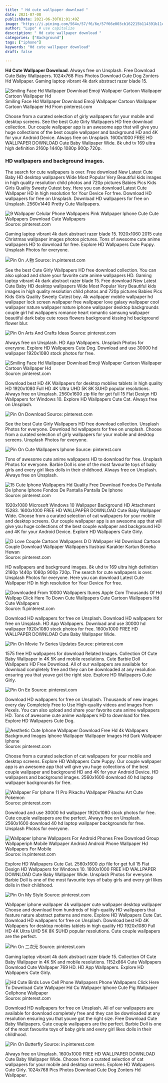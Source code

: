 ```yaml
---
title: " Hd cute wallpaper download "
date: 2021-07-08
publishDate: 2021-06-30T01:01:49Z
image: "https://i.pinimg.com/564x/57/f6/6e/57f66e003cb162215b114391b11cdb55.jpg"
author: "Lupo" # use capitalize
description: " Hd cute wallpaper download "
categories: ["Background"]
tags: ["iphone"]
keywords: "Hd cute wallpaper download"
draft: false

---
```



**Hd Cute Wallpaper Download**. Always free on Unsplash. Free Download Cute Baby Wallpapers. 1024x768 Pics Photos Download Cute Dog Zonters Hd Wallpaper. Gaming laptop vibrant 4k dark abstract razer blade 15.

![Smiling Face Hd Wallpaper Download Emoji Wallpaper Cartoon Wallpaper Cartoon Wallpaper Hd](https://i.pinimg.com/originals/87/fc/5e/87fc5ea45978afa8fd7d6c0c648a72be.jpg "Smiling Face Hd Wallpaper Download Emoji Wallpaper Cartoon Wallpaper Cartoon Wallpaper Hd")
Smiling Face Hd Wallpaper Download Emoji Wallpaper Cartoon Wallpaper Cartoon Wallpaper Hd From pinterest.com


Choose from a curated selection of girly wallpapers for your mobile and desktop screens. See the best Cute Girly Wallpapers HD free download collection. Our couple wallpaper app is an awesome app that will give you huge collections of the best couple wallpaper and background HD and 4K for your Android Device. Always free on Unsplash. 1600x1000 FREE HD WALLPAPER DOWNLOAD Cute Baby Wallpaper Wide. 8k uhd tv 169 ultra high definition 2160p 1440p 1080p 900p 720p.

### HD wallpapers and background images.

The search for cute wallpapers is over. Free download New Latest Cute Baby HD desktop wallpapers Wide Most Popular Very Beautiful kids images in high quality resolution child photos and 720p pictures Babies Pics Kids Girls Quality Sweety Cutest boy. Here you can download Latest Cute Wallpaper HD in high resolution for Your Device For free. Download HD wallpapers for free on Unsplash. Download HD wallpapers for free on Unsplash. 2560x1440 Pretty Cute Wallpapers.


![9 Wallpaper Celular Phone Wallpapers Pink Wallpaper Iphone Cute Cute Wallpapers Download Cute Wallpapers](https://i.pinimg.com/originals/e7/38/98/e738986481aa328318e291533210843c.jpg "9 Wallpaper Celular Phone Wallpapers Pink Wallpaper Iphone Cute Cute Wallpapers Download Cute Wallpapers")
Source: pinterest.com

Gaming laptop vibrant 4k dark abstract razer blade 15. 1920x1060 2015 cute Christmas wallpaper images photos pictures. Tons of awesome cute anime wallpapers HD to download for free. Explore HD Wallpapers Cute Puppy. Unsplash Photos for everyone.

![Pin On 人物](https://i.pinimg.com/474x/0d/26/b9/0d26b95d42242588463cc69b0cefd7ed.jpg "Pin On 人物")
Source: in.pinterest.com

See the best Cute Girly Wallpapers HD free download collection. You can also upload and share your favorite cute anime wallpapers HD. Gaming laptop vibrant 4k dark abstract razer blade 15. Free download New Latest Cute Baby HD desktop wallpapers Wide Most Popular Very Beautiful kids images in high quality resolution child photos and 720p pictures Babies Pics Kids Girls Quality Sweety Cutest boy. 4k wallpaper mobile wallpaper hd wallpaper lock screen wallpaper free wallpaper love galaxy wallpaper cool wallpaper nature wallpaper nature iphone wallpaper desktop backgrounds couple girl hd wallpapers romance heart romantic samsung wallpaper beautiful dark baby cute roses flowers background kissing hd background flower blur.

![Pin On Arts And Crafts Ideas](https://i.pinimg.com/originals/cf/45/be/cf45bef1e3eecf0fca4490e034498481.jpg "Pin On Arts And Crafts Ideas")
Source: pinterest.com

Always free on Unsplash. HD App Wallpapers. Unsplash Photos for everyone. Explore HD Wallpapers Cute Dog. Download and use 30000 hd wallpaper 1920x1080 stock photos for free.

![Smiling Face Hd Wallpaper Download Emoji Wallpaper Cartoon Wallpaper Cartoon Wallpaper Hd](https://i.pinimg.com/originals/87/fc/5e/87fc5ea45978afa8fd7d6c0c648a72be.jpg "Smiling Face Hd Wallpaper Download Emoji Wallpaper Cartoon Wallpaper Cartoon Wallpaper Hd")
Source: pinterest.com

Download best HD 4K Wallpapers for desktop mobiles tablets in high quality HD 1920x1080 Full HD 4K Ultra UHD 5K 8K SUHD popular resolutions. Always free on Unsplash. 2560x1600 zip file for get full 15 Flat Design HD Wallpapers for Windows 10. Explore HD Wallpapers Cute Cat. Always free on Unsplash.

![Pin On Download](https://i.pinimg.com/564x/84/6c/96/846c96eaf708dc6aedbb60b38ba28eb3.jpg "Pin On Download")
Source: pinterest.com

See the best Cute Girly Wallpapers HD free download collection. Unsplash Photos for everyone. Download hd wallpapers for free on unsplash. Choose from a curated selection of girly wallpapers for your mobile and desktop screens. Unsplash Photos for everyone.

![Pin On Cute Wallpapers Iphone](https://i.pinimg.com/736x/c2/bf/74/c2bf74d9ef43bf24dcf73cde5a24f61c.jpg "Pin On Cute Wallpapers Iphone")
Source: pinterest.com

Tons of awesome cute anime wallpapers HD to download for free. Unsplash Photos for everyone. Barbie Doll is one of the most favourite toys of baby girls and every girl likes dolls in their childhood. Always free on Unsplash. Always free on Unsplash.

![15 Cute Iphone Wallpapers Hd Quality Free Download Fondos De Pantalla De Iphone Iphone Fondos De Pantalla Pantalla De Iphone](https://i.pinimg.com/originals/81/9d/9c/819d9ca87dbd8e47d5137bf41d36ac05.jpg "15 Cute Iphone Wallpapers Hd Quality Free Download Fondos De Pantalla De Iphone Iphone Fondos De Pantalla Pantalla De Iphone")
Source: pinterest.com

1920x1080 Microsoft Windows 10 Wallpaper Background HD Attachment 15283. 1600x1000 FREE HD WALLPAPER DOWNLOAD Cute Baby Wallpaper Wide. Choose from a curated selection of cat wallpapers for your mobile and desktop screens. Our couple wallpaper app is an awesome app that will give you huge collections of the best couple wallpaper and background HD and 4K for your Android Device. Explore HD Wallpapers Cute Girly.

![D Love Couple Cartoon Wallpapers D D Wallpaper Hd Download Cartoon Couple Download Wallpaper Wallpapers Ilustrasi Karakter Kartun Boneka Hewan](https://i.pinimg.com/originals/47/24/34/472434b216477918028d2ce27a96b4b8.jpg "D Love Couple Cartoon Wallpapers D D Wallpaper Hd Download Cartoon Couple Download Wallpaper Wallpapers Ilustrasi Karakter Kartun Boneka Hewan")
Source: pinterest.com

HD wallpapers and background images. 8k uhd tv 169 ultra high definition 2160p 1440p 1080p 900p 720p. The search for cute wallpapers is over. Unsplash Photos for everyone. Here you can download Latest Cute Wallpaper HD in high resolution for Your Device For free.

![Downloaded From 10000 Wallpapers Itunes Apple Com Thousands Of Hd Wallpap Click Here To Down Cute Wallpapers Cute Cartoon Wallpapers Hd Cute Wallpapers](https://i.pinimg.com/736x/18/d2/af/18d2aff75ace30a307ee92a058c35e9e.jpg "Downloaded From 10000 Wallpapers Itunes Apple Com Thousands Of Hd Wallpap Click Here To Down Cute Wallpapers Cute Cartoon Wallpapers Hd Cute Wallpapers")
Source: fi.pinterest.com

Download HD wallpapers for free on Unsplash. Download HD wallpapers for free on Unsplash. HD App Wallpapers. Download and use 30000 hd wallpaper 1920x1080 stock photos for free. 1600x1000 FREE HD WALLPAPER DOWNLOAD Cute Baby Wallpaper Wide.

![Pin On Movie Tv Series Updates](https://i.pinimg.com/originals/97/04/64/970464144c30b9caf8d7892a3718106e.jpg "Pin On Movie Tv Series Updates")
Source: pinterest.com

1575 free HD wallpapers for download Related Images. Collection Of Cute Baby Wallpaper in 4K 5K and mobile resolutions. Cute Barbie Doll Wallpapers HD Free Download. All of our wallpapers are available for download completely free and they can be downloaded at any resolution ensuring you that youve got the right size. Explore HD Wallpapers Cute Girly.

![Pin On Ee](https://i.pinimg.com/originals/64/39/9c/64399cd437b7bb37ac13a8bd8cca3176.jpg "Pin On Ee")
Source: pinterest.com

Download HD wallpapers for free on Unsplash. Thousands of new images every day Completely Free to Use High-quality videos and images from Pexels. You can also upload and share your favorite cute anime wallpapers HD. Tons of awesome cute anime wallpapers HD to download for free. Explore HD Wallpapers Cute Dog.

![Aesthetic Cute Iphone Wallpaper Download Free Hd 4k Wallpapers Background Images Iphone Wallpaper Wallpaper Images Hd Dark Wallpaper Iphone](https://i.pinimg.com/originals/1e/c7/c0/1ec7c073a1c0b1f42ee3c3ded37c3537.png "Aesthetic Cute Iphone Wallpaper Download Free Hd 4k Wallpapers Background Images Iphone Wallpaper Wallpaper Images Hd Dark Wallpaper Iphone")
Source: pinterest.com

Choose from a curated selection of cat wallpapers for your mobile and desktop screens. Explore HD Wallpapers Cute Puppy. Our couple wallpaper app is an awesome app that will give you huge collections of the best couple wallpaper and background HD and 4K for your Android Device. HD wallpapers and background images. 2560x1600 download 40 hd laptop wallpaper backgrounds for free.

![Wallpaper For Iphone 11 Pro Pikachu Wallpaper Pikachu Art Cute Pokemon](https://i.pinimg.com/originals/61/e3/de/61e3de7e9f8c4d6912fb986583bc265a.jpg "Wallpaper For Iphone 11 Pro Pikachu Wallpaper Pikachu Art Cute Pokemon")
Source: pinterest.com

Download and use 30000 hd wallpaper 1920x1080 stock photos for free. Cute couple wallpapers are the perfect. Always free on Unsplash. 2560x1600 download 40 hd laptop wallpaper backgrounds for free. Unsplash Photos for everyone.

![Wallpaper Iphone Wallpapers For Android Phones Free Download Group Wallpaperiph Mobile Wallpaper Android Android Phone Wallpaper Hd Wallpapers For Mobile](https://i.pinimg.com/736x/fe/91/fe/fe91fe93146830622dffe696d20ed072.jpg "Wallpaper Iphone Wallpapers For Android Phones Free Download Group Wallpaperiph Mobile Wallpaper Android Android Phone Wallpaper Hd Wallpapers For Mobile")
Source: in.pinterest.com

Explore HD Wallpapers Cute Cat. 2560x1600 zip file for get full 15 Flat Design HD Wallpapers for Windows 10. 1600x1000 FREE HD WALLPAPER DOWNLOAD Cute Baby Wallpaper Wide. Unsplash Photos for everyone. Barbie Doll is one of the most favourite toys of baby girls and every girl likes dolls in their childhood.

![Pin On My Style](https://i.pinimg.com/originals/42/ef/d5/42efd5380ec68e19a7421fb336fba65d.jpg "Pin On My Style")
Source: pinterest.com

Wallpaper iphone wallpaper 4k wallpaper cute wallpaper desktop wallpaper Choose and download from hundreds of high-quality HD wallpapers that feature nature abstract patterns and more. Explore HD Wallpapers Cute Cat. Download HD wallpapers for free on Unsplash. Download best HD 4K Wallpapers for desktop mobiles tablets in high quality HD 1920x1080 Full HD 4K Ultra UHD 5K 8K SUHD popular resolutions. Cute couple wallpapers are the perfect.

![Pin On 二次元](https://i.pinimg.com/originals/e6/71/26/e671265f49a7f878160fa6e5ae01831e.jpg "Pin On 二次元")
Source: pinterest.com

Gaming laptop vibrant 4k dark abstract razer blade 15. Collection Of Cute Baby Wallpaper in 4K 5K and mobile resolutions. 1152x864 Cute Wallpapers Download Cute Wallpaper 769 HD. HD App Wallpapers. Explore HD Wallpapers Cute Girly.

![Hd Cute Birds Love Cell Phone Wallpapers Phone Wallpapers Click Here To Download Cute Wallpaper Hd Cu Wallpaper Iphone Cute Pig Wallpaper Cellphone Wallpaper](https://i.pinimg.com/originals/db/53/16/db53162af3186de609545802419f849a.png "Hd Cute Birds Love Cell Phone Wallpapers Phone Wallpapers Click Here To Download Cute Wallpaper Hd Cu Wallpaper Iphone Cute Pig Wallpaper Cellphone Wallpaper")
Source: pinterest.com

Download HD wallpapers for free on Unsplash. All of our wallpapers are available for download completely free and they can be downloaded at any resolution ensuring you that youve got the right size. Free Download Cute Baby Wallpapers. Cute couple wallpapers are the perfect. Barbie Doll is one of the most favourite toys of baby girls and every girl likes dolls in their childhood.

![Pin On Butterfly](https://i.pinimg.com/564x/57/f6/6e/57f66e003cb162215b114391b11cdb55.jpg "Pin On Butterfly")
Source: in.pinterest.com

Always free on Unsplash. 1600x1000 FREE HD WALLPAPER DOWNLOAD Cute Baby Wallpaper Wide. Choose from a curated selection of cat wallpapers for your mobile and desktop screens. Explore HD Wallpapers Cute Girly. 1024x768 Pics Photos Download Cute Dog Zonters Hd Wallpaper.

